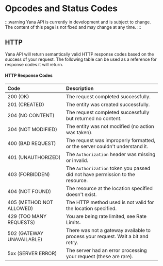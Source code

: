 # Opcodes and Status Codes

:::warning
Yana API is currently in development and is subject to change. The content of this page is not fixed and may change at any time.
:::

## HTTP

Yana API will return semantically valid HTTP response codes based on the success of your request. The following table can be used as a reference for response codes it will return.

#### HTTP Response Codes

| Code                      | Description                                                                       |
| :---                      | :---                                                                              |
| 200 (OK)                  | The request completed successfully.                                               |
| 201 (CREATED)             | The entity was created successfully.                                              |
| 204 (NO CONTENT)          | The request completed successfully but returned no content.                       |
| 304 (NOT MODIFIED)        | The entity was not modified (no action was taken).                                |
| 400 (BAD REQUEST)         | The request was improperly formatted, or the server couldn't understand it.       |
| 401 (UNAUTHORIZED)        | The `Authorization` header was missing or invalid.                                |
| 403 (FORBIDDEN)           | The `Authorization` token you passed did not have permission to the resource.     |
| 404 (NOT FOUND)           | The resource at the location specified doesn't exist.                             |
| 405 (METHOD NOT ALLOWED)  | The HTTP method used is not valid for the location specified.                     |
| 429 (TOO MANY REQUESTS)   | You are being rate limited, see Rate Limits.                                      |
| 502 (GATEWAY UNAVAILABLE) | There was not a gateway available to process your request. Wait a bit and retry.  |
| 5xx (SERVER ERROR)        | The server had an error processing your request (these are rare).                 |
